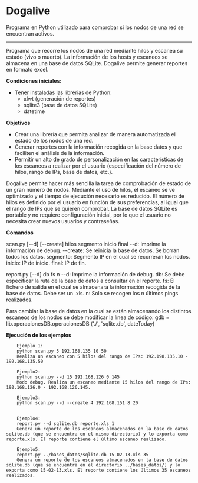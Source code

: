 Dogalive
========

Programa en Python utilizado para comprobar si los nodos de una red se encuentran activos.

--------------

Programa que recorre los nodos de una red mediante hilos y escanea su estado (vivo o muerto). La información de los hosts y escaneos se almacena en una base de datos SQLite. Dogalive permite generar reportes en formato excel.

**Condiciones iniciales:**

- Tener instaladas las librerias de Python: 
	- xlwt (generación de reportes)
	- sqlite3 (base de datos SQLite)
	- datetime

**Objetivos**

- Crear una librería que permita analizar de manera automatizada el estado de los nodos de una red.
- Generar reportes con la información recogida en la base datos y que faciliten el análisis de la información.
- Permitir un alto de grado de personalización en las características de los escaneos a realizar por el usuario (especificación del número de hilos, rango de IPs, base de datos, etc.).

Dogalive permite hacer más sencilla la tarea de comprobación de estado de un gran número de nodos. Mediante el uso de hilos, el escaneo se ve optimizado y el tiempo de ejecución necesario es reducido. El número de hilos es definido por el usuario en función de sus preferencias, al igual que el rango de IPs que se quieren comprobar. 
La base de datos SQLite es portable y no requiere configuración inicial, por lo que el usuario no necesita crear nuevos usuarios y contraseñas.


**Comandos**

scan.py [--d] [--create] hilos segmento inicio final
		--d: Imprime la información de debug.
		--create: Se reinicia la base de datos. Se borran todos los datos.
		segmento: Segmento IP en el cual se recorrerán los nodos.
		inicio: IP de inicio.
		final: IP de fin.
		

report.py [--d] db fs n
		--d: Imprime la información de debug.
		db: Se debe especificar la ruta de la base de datos a consultar en el reporte.
		fs: El fichero de salida en el cual se almacenará la información recogida de la base de datos. Debe ser un .xls.
		n: Solo se recogen los n últimos pings realizados. 


Para cambiar la base de datos en la cual se están almacenando los distintos escaneos de los nodos se debe modificar la línea de código:
		gdb = lib.operacionesDB.operacionesDB ('./', 'sqlite.db', dateToday)


**Ejecución de los ejemplos**

        Ejemplo 1:
        python scan.py 5 192.168.135 10 50
        Realiza un escaneo con 5 hilos del rango de IPs: 192.198.135.10 - 192.168.135.50

        Ejemplo2:
        python scan.py --d 15 192.168.126 0 145
        Modo debug. Realiza un escaneo mediante 15 hilos del rango de IPs: 192.168.126.0 - 192.168.126.145.

        Ejemplo3:
        python scan.py --d --create 4 192.168.151 8 20
        

        Ejemplo4:
        report.py --d sqlite.db reporte.xls 1
        Genera un reporte de los escaneos almacenados en la base de datos sqlite.db (que se encuentra en el mismo directorio) y lo exporta como reporte.xls. El reporte contiene el último escaneo realizado.

        Ejemplo5:
        report.py ../bases_datos/sqlite.db 15-02-13.xls 35
        Genera un reporte de los escaneos almacenados en la base de datos sqlite.db (que se encuentra en el directorio ../bases_datos/) y lo exporta como 15-02-13.xls. El reporte contiene los últimos 35 escaneos realizados.
        






